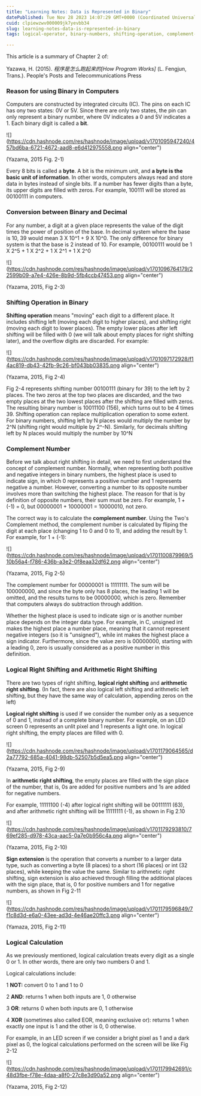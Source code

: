 ```yaml
---
title: "Learning Notes: Data is Represented in Binary"
datePublished: Tue Nov 28 2023 14:07:29 GMT+0000 (Coordinated Universal Time)
cuid: clpiewzwv000009jk7yevbb34
slug: learning-notes-data-is-represented-in-binary
tags: logical-operator, binary-numbers, shifting-operation, complement-number

---
```


This article is a summary of Chapter 2 of:

Yazawa, H. (2015). *程序是怎么跑起来的\[How Program Works\]* (L. Fengjun, Trans.). People's Posts and Telecommunications Press

### Reason for using Binary in Computers

Computers are constructed by integrated circuits (IC). The pins on each IC has ony two states: 0V or 5V. Since there are only two states, the pin can only represent a binary number, where 0V indicates a 0 and 5V indicates a 1. Each binary digit is called a **bit**.

![](https://cdn.hashnode.com/res/hashnode/image/upload/v1701095947240/457bd6ba-6721-4672-aad8-e6d412975558.png align="center")

(Yazama, 2015 Fig. 2-1)

Every 8 bits is called a **byte**. A bit is the minimum unit, and **a byte is the basic unit of information**. In other words, computers always read and store data in bytes instead of single bits. If a number has fewer digits than a byte, its upper digits are filled with zeros. For example, 100111 will be stored as 00100111 in computers.

### Conversion between Binary and Decimal

For any number, a digit at a given place represents the value of the digit times the power of position of the base. In decimal system where the base is 10, 39 would mean 3 X 10^1 + 9 X 10^0. The only difference for binary system is that the base is 2 instead of 10. For example, 00100111 would be 1 X 2^5 + 1 X 2^2 + 1 X 2^1 + 1 X 2^0

![](https://cdn.hashnode.com/res/hashnode/image/upload/v1701096764179/22599b09-a7e4-426e-8b9d-5fb4ccb47453.png align="center")

(Yazama, 2015, Fig 2-3)

### Shifting Operation in Binary

**Shifting operation** means "moving" each digit to a different place. It includes shifting left (moving each digit to higher places), and shifting right (moving each digit to lower places). The empty lower places after left shifting will be filled with 0 (we will talk about empty places for right shifting later), and the overflow digits are discarded. For example:

![](https://cdn.hashnode.com/res/hashnode/image/upload/v1701097172928/f14ac819-db43-42fb-9c26-bf043bb03835.png align="center")

(Yazama, 2015, Fig 2-4)

Fig 2-4 represents shifting number 00100111 (binary for 39) to the left by 2 places. The two zeros at the top two places are discarded, and the two empty places at the two lowest places after the shifting are filled with zeros. The resulting binary number is 10011100 (156), which turns out to be 4 times 39. Shifting operation can replace multiplication operation to some extent. For binary numbers, shifting left by N places would multiply the number by 2^N (shifting right would multiple by 2^-N). Similarly, for decimals shifting left by N places would multiply the number by 10^N

### Complement Number

Before we talk about right shifting in detail, we need to first understand the concept of complement number. Normally, when representing both positive and negative integers in binary numbers, the highest place is used to indicate sign, in which 0 represents a positive number and 1 represents negative a number. However, converting a number to its opposite number involves more than switching the highest place. The reason for that is by definition of opposite numbers, their sum must be zero. For example, 1 + (-1) = 0, but 00000001 + 10000001 = 10000010, not zero.

The correct way is to calculate the **complement number**. Using the Two's Complement method, the complement number is calculated by fliping the digit at each place (changing 1 to 0 and 0 to 1), and adding the result by 1. For example, for 1 + (-1):

![](https://cdn.hashnode.com/res/hashnode/image/upload/v1701100879969/510b56a4-f786-436b-a3e2-0f8eaa32df62.png align="center")

(Yazama, 2015, Fig 2-5)

The complement number for 00000001 is 11111111. The sum will be 100000000, and since the byte only has 8 places, the leading 1 will be omitted, and the results turns to be 00000000, which is zero. Remember that computers always do subtraction through addition.

Whether the highest place is used to indicate sign or is another number place depends on the integer data type. For example, in C, unsigned int makes the highest place a number place, meaning that it cannot represent negative integers (so it is "unsigned"), while int makes the highest place a sign indicator. Furthermore, since the value zero is 00000000, starting with a leading 0, zero is usually considered as a positive number in this definition.

### Logical Right Shifting and Arithmetic Right Shifting

There are two types of right shifting, **logical right shifting** and **arithmetic right shifting**. (In fact, there are also logical left shifting and arithmetic left shifting, but they have the same way of calculation, appending zeros on the left)

**Logical right shifting** is used if we consider the number only as a sequence of 0 and 1, instead of a complete binary number. For example, on an LED screen 0 represents an unlit pixel and 1 represents a light one. In logical right shifting, the empty places are filled with 0.

![](https://cdn.hashnode.com/res/hashnode/image/upload/v1701179064565/d2a77792-685a-4041-98db-52507b5d5ea5.png align="center")

(Yazama, 2015, Fig 2-9)

In **arithmetic right shifting**, the empty places are filled with the sign place of the number, that is, 0s are added for positive numbers and 1s are added for negative numbers.

For example, 11111100 (-4) after logical right shifting will be 00111111 (63), and after arithmetic right shifting will be 11111111 (-1), as shown in Fig 2.10

![](https://cdn.hashnode.com/res/hashnode/image/upload/v1701179293810/769ef285-d978-43ca-aac5-0a7e0b956c4a.png align="center")

(Yazama, 2015, Fig 2-10)

**Sign extension** is the operation that converts a number to a larger data type, such as converting a byte (8 places) to a short (16 places) or int (32 places), while keeping the value the same. Similar to arithmetic right shifting, sign extension is also achieved through filling the additional places with the sign place, that is, 0 for positive numbers and 1 for negative numbers, as shown in Fig 2-11

![](https://cdn.hashnode.com/res/hashnode/image/upload/v1701179596849/7f1c8d3d-e6a0-43ee-ad3d-4e46ae20ffc3.png align="center")

(Yamaza, 2015, Fig 2-11)

### Logical Calculation

As we previously mentioned, logical calculation treats every digit as a single 0 or 1. In other words, there are only two numbers 0 and 1.

Logical calculations include:

1 **NOT:** convert 0 to 1 and 1 to 0

2 **AND**: returns 1 when both inputs are 1, 0 otherwise

3 **OR**: returns 0 when both inputs are 0, 1 otherwise

4 **XOR** (sometimes also called EOR, meaning exclusive or): returns 1 when exactly one input is 1 and the other is 0, 0 otherwise.

For example, in an LED screen if we consider a bright pixel as 1 and a dark pixel as 0, the logical calculations performed on the screen will be like Fig 2-12

![](https://cdn.hashnode.com/res/hashnode/image/upload/v1701179942691/c48d3fbe-f78e-4daa-a8f0-27c8e3d90a52.png align="center")

(Yazama, 2015, Fig 2-12)